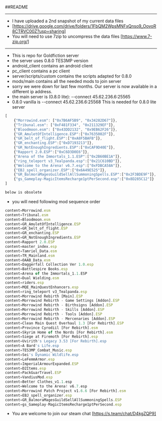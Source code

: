 ##README
***
* I have uploaded a 2nd snapshot of my current data files
* [https://drive.google.com/drive/folders/1FbQM2WpsMNFxQnso9_OovoR8CTRVC00Z?usp=sharing]
* You will need to use 7zip to uncompress the data files [https://www.7-zip.org/]
***
* This is repo for Goldfiction server
* the server uses 0.8.0 TES3MP version
* android_client contains an android client
* pc_client contains a pc client
* server/scripts/custom contains the scripts adapted for 0.8.0
* mods/main contains all the needed mods to join server
* sorry we were down for last few months. Our server is now available in a different ip address.
* the main server is (0.8.0 lite): --connect 45.62.236.6:25565
* 0.8.0 vanilla is --connect 45.62.236.6:25568
This is needed for 0.8.0 lite server
````javascript
[
    {"Morrowind.esm": ["0x7B6AF5B9", "0x34282D67"]},
    {"Tribunal.esm": ["0xF481F334", "0x211329EF"]},
    {"Bloodmoon.esm": ["0x43DD2132", "0x9EB62F26"]},
    {"GR_AmuletOfIntelligence.ESP":["0x7635002F"]},
    {"GR_belt_of_flight.ESP":["0xA8F5BAFB"]},
    {"GR_enchanting.ESP":["0xD7193213"]},
    {"GR_NotEnoughIngredients.ESP":["0xCAF9D40E"]},
    {"Rapport 2.0.ESP":["0xC6D3D0E6"]},
    {"Arena of the Immortals_1.1.ESP":["0x2B60BE1A"]},
    {"ring_teleport v3_Tealpanda.esp":["0x21C610BD"]},
    {"Welcome to the Arena! v6.7.esp":["0xFDBCA58A"]},
    {"EBJ_spell_organizer.ESP":["0x6A49E525"]},
    {"GR_BalmoraMagesGuildSellAllSummoningSpells.ESP":["0x2F3BDE9F"]},
    {"gs_Gameplay-MagicItemsRecharge1ptPerSecond.esp":["0x8D285C12"]}
]
````

````txt
below is obsolete
````
* you will need following mod sequence order
```javascript
content=Morrowind.esm
content=Tribunal.esm
content=Bloodmoon.esm
content=GR_AmuletOfIntelligence.ESP
content=GR_belt_of_flight.ESP
content=GR_enchanting.ESP
content=GR_NotEnoughIngredients.ESP
content=Rapport 2.0.ESP
content=master_index.esp
content=Tamriel_Data.esm
content=TR_Mainland.esm
content=OAAB_Data.esm
content=Daggerfall Collection Ver 1.0.esp
content=Battlespire Books.esp
content=Arena of the Immortals_1.1.ESP
content=Dual Wielding.esm
content=riders.esp
content=MQE_MainQuestEnhancers.esp
content=ring_teleport v3_Tealpanda.esp
content=Morrowind Rebirth [Main].ESP
content=Morrowind Rebirth - Game Settings [Addon].ESP
content=Morrowind Rebirth - Birthsigns [Addon].ESP
content=Morrowind Rebirth - Skills [Addon].ESP
content=Morrowind Rebirth - Tools [Addon].ESP
content=Morrowind Rebirth - Mercenaries [Addon].ESP
content=Clean Main Quest Overhaul 1.3 [For Rebirth].ESP
content=Province Cyrodiil [For Rebirth].esm
content=Skyrim Home of the Nords [For Rebirth].esm
content=Siege at Firemoth [For Rebirth].esp
content=Uvirith's Legacy 3.53 [For Rebirth].esp
content=A Bard's Life.esp
content=TES3MP_Combat_Music.esp
content=Sei's Dynamic Wildlife.esp
content=LeFemmArmor.esp
content=ImperialArmourExpanded.ESP
content=D2Items.esp
content=PackGuarTravel.ESP
content=VandiusMod.esp
content=Better Clothes_v1.1.esp
content=Welcome to the Arena! v6.7.esp
content=Morrowind Patch Project v1.6.6 [For Rebirth].esm
content=EBJ_spell_organizer.esp
content=GR_BalmoraMagesGuildSellAllSummoningSpells.ESP
content=gs_Gameplay-MagicItemsRecharge1ptPerSecond.esp
```
* You are welcome to join our steam chat [https://s.team/chat/D4kgZQP9]